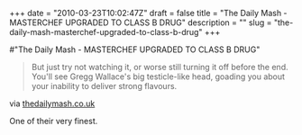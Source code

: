 +++
date = "2010-03-23T10:02:47Z"
draft = false
title = "The Daily Mash - MASTERCHEF UPGRADED TO CLASS B DRUG"
description = ""
slug = "the-daily-mash-masterchef-upgraded-to-class-b-drug"
+++

#"The Daily Mash - MASTERCHEF UPGRADED TO CLASS B DRUG"


 <div class="posterous_bookmarklet_entry">
 <blockquote class="posterous_short_quote">But just try not watching it, or worse still turning it off before the end. You'll see Gregg Wallace's big testicle-like head, goading you about your inability to deliver strong flavours.</blockquote>

<div class="posterous_quote_citation">via <a href="http://www.thedailymash.co.uk/news/health/masterchef-upgraded-to-class-b-drug-201003232582/">thedailymash.co.uk</a></div>
 <p>One of their very finest.</p></div>
 